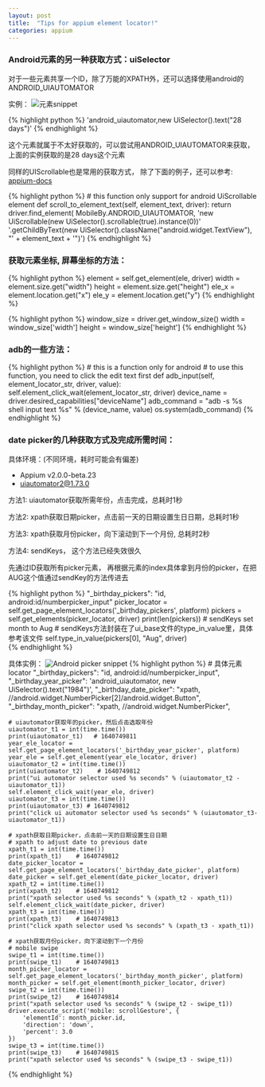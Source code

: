 ```yaml
---
layout: post
title:  "Tips for appium element locator!"
categories: appium
---
```


### Android元素的另一种获取方式：uiSelector
对于一些元素共享一个ID，除了万能的XPATH外，还可以选择使用android的ANDROID_UIAUTOMATOR


实例：
![元素snippet](/assets/android_uiautomator_example1.png "element snippet")

{% highlight python %}
'android_uiautomator,new UiSelector().text("28 days")'
{% endhighlight %}

这个元素就属于不太好获取的，可以尝试用ANDROID_UIAUTOMATOR来获取，上面的实例获取的是28 days这个元素

同样的UIScrollable也是常用的获取方式， 除了下面的例子，还可以参考: [appium-docs](https://appium.io/docs/en/writing-running-appium/android/uiautomator-uiselector/)

{% highlight python %}
    # this function only support for android UiScrollable element
    def scroll_to_element_text(self, element_text, driver):
        return driver.find_element(
            MobileBy.ANDROID_UIAUTOMATOR,
            'new UiScrollable(new UiSelector().scrollable(true).instance(0))'
            '.getChildByText(new UiSelector().className("android.widget.TextView"), "' + element_text + '")')
{% endhighlight %}


### 获取元素坐标, 屏幕坐标的方法：

{% highlight python %}
    element = self.get_element(ele, driver)
    width = element.size.get("width")
    height = element.size.get("height")
    ele_x = element.location.get("x")
    ele_y = element.location.get("y")
{% endhighlight %}


{% highlight python %}
    window_size = driver.get_window_size()
    width = window_size['width']
    height = window_size['height']
{% endhighlight %}



### adb的一些方法：
{% highlight python %}
    # this is a function only for android
    # to use this function, you need to click the edit text first
    def adb_input(self, element_locator_str, driver, value):
        self.element_click_wait(element_locator_str, driver)
        device_name = driver.desired_capabilities["deviceName"]
        adb_command = "adb -s %s shell input text %s" % (device_name, value)
        os.system(adb_command)
{% endhighlight %}


### date picker的几种获取方式及完成所需时间：
具体环境：(不同环境，耗时可能会有偏差)
- Appium v2.0.0-beta.23
- uiautomator2@1.73.0

方法1: uiautomator获取所需年份，点击完成，总耗时1秒

方法2: xpath获取日期picker，点击前一天的日期设置生日日期，总耗时1秒

方法3: xpath获取月份picker，向下滚动到下一个月份, 总耗时2秒

方法4: sendKeys， 这个方法已经失效很久

先通过ID获取所有picker元素， 再根据元素的index具体拿到月份的picker，在把AUG这个值通过sendKey的方法传进去

	

{% highlight python %}
	"_birthday_pickers": "id, android:id/numberpicker_input"
	picker_locator = self.get_page_element_locators('_birthday_pickers', platform)
    pickers = self.get_elements(picker_locator, driver)
    print(len(pickers))
    # sendKeys set month to Aug
    # sendKeys方法封装在了ui_base文件的type_in_value里，具体参考该文件
    self.type_in_value(pickers[0], "Aug", driver)  
{% endhighlight %}


具体实例：
![Android picker snippet](/assets/android_picker_example.png "Android picker snippet")
{% highlight python %}
	# 具体元素locator
    "_birthday_pickers": "id, android:id/numberpicker_input",
    "_birthday_year_picker": 'android_uiautomator, new UiSelector().text("1984")',
    "_birthday_date_picker": "xpath, //android.widget.NumberPicker[2]/android.widget.Button",
    "_birthday_month_picker": "xpath, //android.widget.NumberPicker",

    # uiautomator获取年的picker，然后点击选取年份
    uiautomator_t1 = int(time.time())
    print(uiautomator_t1)   # 1640749811
    year_ele_locator = self.get_page_element_locators('_birthday_year_picker', platform)
    year_ele = self.get_element(year_ele_locator, driver)
    uiautomator_t2 = int(time.time())
    print(uiautomator_t2)    # 1640749812
    print("ui automator selector used %s seconds" % (uiautomator_t2 - uiautomator_t1)) 
    self.element_click_wait(year_ele, driver)
    uiautomator_t3 = int(time.time())
    print(uiautomator_t3) # 1640749812
    print("click ui automator selector used %s seconds" % (uiautomator_t3-uiautomator_t1))
    
    # xpath获取日期picker，点击前一天的日期设置生日日期
    # xpath to adjust date to previous date
    xpath_t1 = int(time.time())
    print(xpath_t1)    # 1640749812
    date_picker_locator = self.get_page_element_locators('_birthday_date_picker', platform)
    date_picker = self.get_element(date_picker_locator, driver)
    xpath_t2 = int(time.time())
    print(xpath_t2)    # 1640749812
    print("xpath selector used %s seconds" % (xpath_t2 - xpath_t1))
    self.element_click_wait(date_picker, driver)
    xpath_t3 = int(time.time())
    print(xpath_t3)    # 1640749813
    print("click xpath selector used %s seconds" % (xpath_t3 - xpath_t1))

    # xpath获取月份picker，向下滚动到下一个月份
    # mobile swipe
    swipe_t1 = int(time.time())
    print(swipe_t1)    # 1640749813
    month_picker_locator = self.get_page_element_locators('_birthday_month_picker', platform)
    month_picker = self.get_element(month_picker_locator, driver)
    swipe_t2 = int(time.time())
    print(swipe_t2)    # 1640749814
    print("xpath selector used %s seconds" % (swipe_t2 - swipe_t1))
    driver.execute_script('mobile: scrollGesture', {
        'elementId': month_picker.id,
        'direction': 'down',
        'percent': 3.0
    })
    swipe_t3 = int(time.time())
    print(swipe_t3)    # 1640749815
    print("xpath selector used %s seconds" % (swipe_t3 - swipe_t1))


{% endhighlight %}


